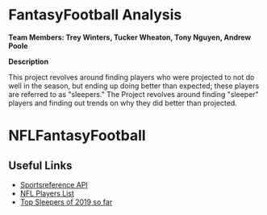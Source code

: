 # FantasyFootball Analysis

**Team Members: Trey Winters, Tucker Wheaton, Tony Nguyen, Andrew Poole**

**Description**

This project revolves around finding players who were projected to not do well in the season, but ending up doing better than expected; these players are referred to as "sleepers." 
The Project revolves around finding "sleeper" players and finding out trends on why they did better than projected.


# NFLFantasyFootball


## Useful Links
- [Sportsreference API](https://sportsreference.readthedocs.io/en/stable/nfl.html)
- [NFL Players List](https://www.pro-football-reference.com)
- [Top Sleepers of 2019 so far](https://www.espn.com/fantasy/football/story/_/page/imagined070119/fantasy-football-sleepers-busts-breakouts-2019)

